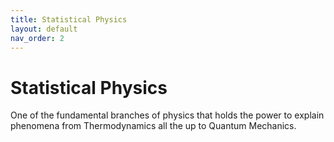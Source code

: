 ```yaml
---
title: Statistical Physics
layout: default
nav_order: 2
---
```


# Statistical Physics

One of the fundamental branches of physics that holds the power to explain phenomena from Thermodynamics all the up to Quantum Mechanics.